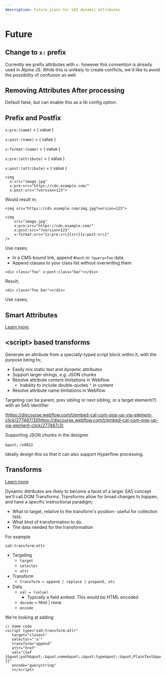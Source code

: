 ```yaml
---
description: Future plans for SA5 dynamic attributes
---
```


# Future

## Change to `x:` prefix

Currently we prefix attributes with `x-` however this convention is already used in Alpine JS.  While this is unlikely to create conflicts, we'd like to avoid the possibility of confusion as well.

## Removing Attributes After processing

Default false, but can enable this as a lib config option.&#x20;

## Prefix and Postfix

`x:pre:(name)` = ( value )&#x20;

`x:post:(name)` = ( value )

`x:format:(name)` = ( value )



`x:pre:(attribute)` = ( value )

`x:post:(attribute)` = ( value )

```
<img 
  x:src="image.jpg" 
  x:pre:src="https://cdn.example.com/" 
  x:post:src="?version=123">
```

Would result in;

```
<img src="https://cdn.example.com/img.jpg?version=123"> 
```





```
<img 
    src="image.jpg" 
    x:pre:src="https://cdn.example.com/" 
    x:post:src="?version=123" 
    x:format:src="{x:pre:src}{src}{x:post:src}" 
/>

```

Use cases;

* In a CMS-bound link, append `#hash` or `?query=foo` data.&#x20;
* Append classes to your class list without overwriting them

```
<div class="foo" x:post:class="bar"></div>
```

Result;

```
<div class="foo bar"></div>
```

Use cases;







## Smart Attributes

[Learn more](smart-attributes.md).

## \<script> based transforms

Generate an attribute from a specially-typed script block within it, with the purpose being to;

* Easily mix static text and dynamic attributes
* Support larger strings, e.g. JSON chunks
* Resolve attribute content limitations in Webflow
  * Inability to include double-quotes `"` in content&#x20;
* Resolve attribute name limitations in Webflow

Targeting can be parent, prev sibling or next sibling, or a target element(?) with an SA5 identifier

[https://discourse.webflow.com/t/embed-cal-com-pop-up-via-element-click/277487/3](https://discourse.webflow.com/t/embed-cal-com-pop-up-via-element-click/277487/3)

Supporting JSON chunks in the designer

`&quot;` `/x0022`&#x20;

Ideally design this so that it can also support Hyperflow processing.&#x20;



## Transforms

[Learn more](../transform.md)

Dynamic Attributes are likely to become a facet of a larger SA5 concept we'll call DOM Transforms. Transforms allow for broad changes to happen, and have a specific instructional paradigm;

* What to target, relative to the transform's position- useful for collection lists.
* What kind of transformation to do.&#x20;
* The data needed for the transformation

For example

`sa5:transform:attr`&#x20;

* Targeting
  * `target`&#x20;
  * `selector`
  * `attr`
* Transform&#x20;
  * `transform = append | replace | prepend, etc`   &#x20;
* Data
  * `val = (value)`&#x20;
    * Typically a field embed. This would be HTML encoded&#x20;
  * `decode` = html | none
  * `encode`

We're looking at adding&#x20;



```
// Some code
<script type="sa5:transform:attr"
   target="closest"
   selector="'a'"
   transform="append"
   attr="href"   
   val="{{wf {&quot;path&quot;:&quot;name&quot;,&quot;type&quot;:&quot;PlainText&quot;\} }}"
   encode="querystring" 
   ></script>
```



